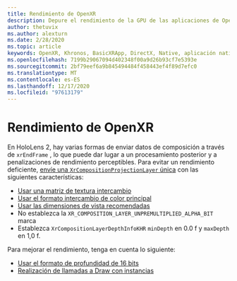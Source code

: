 ```yaml
---
title: Rendimiento de OpenXR
description: Depure el rendimiento de la GPU de las aplicaciones de OpenXR.
author: thetuvix
ms.author: alexturn
ms.date: 2/28/2020
ms.topic: article
keywords: OpenXR, Khronos, BasicXRApp, DirectX, Native, aplicación nativa, motor personalizado, middleware, rendimiento, optimización, depuración de GPU, RenderDoc, PIX
ms.openlocfilehash: 7199b29067094d402348f00a9d26b93cf7e5393e
ms.sourcegitcommit: 2bf79eef6a9b845494484f458443ef4f89d7efc0
ms.translationtype: MT
ms.contentlocale: es-ES
ms.lasthandoff: 12/17/2020
ms.locfileid: "97613179"
---
```

# <a name="openxr-performance"></a>Rendimiento de OpenXR

En HoloLens 2, hay varias formas de enviar datos de composición a través de `xrEndFrame` , lo que puede dar lugar a un procesamiento posterior y a penalizaciones de rendimiento perceptibles.
Para evitar un rendimiento deficiente, [envíe una `XrCompositionProjectionLayer` única](openxr-best-practices.md#use-a-single-projection-layer) con las siguientes características:
* [Usar una matriz de textura intercambio](openxr-best-practices.md#render-with-texture-array-and-vprt)
* [Usar el formato intercambio de color principal](openxr-best-practices.md#select-a-swapchain-format)
* [Usar las dimensiones de vista recomendadas](openxr-best-practices.md#render-with-recommended-rendering-parameters-and-frame-timing)
* No establezca la `XR_COMPOSITION_LAYER_UNPREMULTIPLIED_ALPHA_BIT` marca
* Establezca `XrCompositionLayerDepthInfoKHR` `minDepth` en 0.0 f y `maxDepth` en 1,0 f.

Para mejorar el rendimiento, tenga en cuenta lo siguiente:
* [Usar el formato de profundidad de 16 bits](openxr-best-practices.md#choose-a-reasonable-depth-range)
* [Realización de llamadas a Draw con instancias](openxr-best-practices.md#render-with-texture-array-and-vprt)
